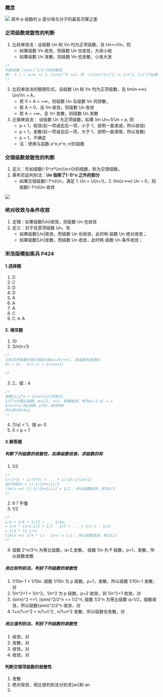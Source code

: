 ### 概念

![](https://blog-1300014307.cos.ap-guangzhou.myqcloud.com/202311012234576.png)
其中 p 级数的 p 是分母与分子的最高次幂之差

### 正项级数敛散性的判断

1. 比较审敛法：设级数 Un 和 Vn 均为正项级数，且 Un<=Vn，则
   - 如果级数 Vn 收敛，则级数 Un 也收敛，大收小收
   - 如果级数 Un 发散，则级数 Vn 也发散，小发大发

```js
/* 
判断级数 (sinx)^2/x^2的敛散性
解：-1 < = sinx <= 1，(sinx)^2 <=1，则  (sinx)^2/x^2 <= 1/n^2，1/n^2为p级数，p为2，收敛，根据比较审敛法，则级数(sinx)^2/x^2也收敛
*/
```

2. 比较审敛法的极限形式，设级数 Un 和 Vn 均为正项级数，且 lim(n->∞) Un/Vn = A，
   - 若 0 < A < +∞，则级数 Un 与级数 Vn 同敛散，
   - 若 A = 0，且 Vn 收敛，则级数 Un 收敛
   - 若 A = +∞，且 Vn 发散，则级数 Un 发散
3. 比值审敛法：
   设级数 Un 为正项级数，如果 lim Un+1/Un = p, 则
   - p < 1，收敛(前一项减去后一项，小于 1，说明一直递减，所以收敛)
   - p > 1，发散(前一项减去后一项，大于 1，说明一直递增，所以发散)
   - p = 1，不确定
   - 注：使用与函数 a^n,n^n, n!的级数

### 交错级数敛散性的判断

1. 定义：形如级数(-1)^n\*Un(Un>0)的级数，称为交错级数。
2. 莱布尼兹判别法：**Un 指除了(-1)^n 之外的部分**
   - 如果交错级数(-1^n)Un，满足 1. Un > U(n+1)，2. lim(x->∞) Un = 0，则级数(-1^n)Un 收敛

![](https://blog-1300014307.cos.ap-guangzhou.myqcloud.com/202311012316798.png)

### 绝对收敛与条件收敛

1. 定理：如果级数|Un|收敛，则级数 Un 也收敛
2. 定义：对于任意项级数 Un，有
   - 如果级数|Un|收敛，而级数 Un 也收敛，此时称 级数 Un 绝对收敛；
   - 如果级数|Un|发散，而级数 Un 收敛，此时称 级数 Un 条件收敛；

### 宋浩版模拟练兵 P424

#### 1.选择题

1. D
2. C
3. D
4. D
5. A
6. A
7. A
8. C
9. C => A

#### 2. 填空题

1. 10
2. 3/n(n+1)

```js
/*
已知无穷级数的前n项部分和Sn=3n/n+1, 求级数的通项Un
Un = Sn - S(n-1) = 3/n(n+1)

*/
```

3. 2，错：4

```js
/*
级数[1/2^n + 3/n(n+1)]的和为__
1/2^n为等比级数，q=1/2, a=1, 级数收敛，和为a/(1-q) = 2
3/n(n+1)为p级数，p为2，收敛到0
所以和为2+0=2
*/
```

4. |1/a| < 1，错 a> 0
5. 0 < p < 1

#### 3.解答题

##### 判断下列级数的敛散性，如果级数收敛，求级数的和

1. 1/2

```js
/*
1/(1*3) + 1/(3*5) + ... + 1/(2n-1)(2n+1)
前n项和Sn = [1-1/(2n+1)]/2
lim(x->∞) [1-1/(2n+1)]/2 = 1/2 ，所以级数收敛，和为1/2
*/
```

2. 9？不懂
3. 1/2

```js
/*
1/4 + 1/8 + 1/12 + ... 1/4n;
= 1/4 * (1+1-1/2 + 1/2 - 1/3 + ... + 1/n-1 - 1/n)
= 1/4 * (2-1/n)
lim(x->∞) 1/4 * (2 - 1/n) = 1/2 ，所以级数收敛，和为1/2
*/
```

4. 级数 2^n/3^n 为等比级数，q<2,发散， 级数 1/n 为 P 级数，p=1，发散，所以级数发散

##### 用比较判别法，判别下列级数的敛散性

1. 1/10n-1 > 1/10n. 级数 1/10n 为 p 级数，p=1，发散，所以级数 1/10n-1 发散，对
2. 1/n^2+1 < 1/n^2，1/n^2 为 p 级数，p=2 收敛，则 1/n^2+1 收敛，对
3. (sinn)^2 <=1, (sinn)^2/2^n <= 1/2^n, 级数 1/2^n 为等比级数 q=1/2，级数收敛，所以级数(sinn)^2/2^n 收敛，对
4. 1+n/1+n^2 > n/1+n^2 , n/1+n^2 发散，所以级数也发散，对

##### 用比值判别法，判别下列级数的敛散性

1. 收敛，对
2. 发散，对
3. 收敛，对
4. 收敛，对

#### 判断交错项级数的敛散性

1. 发散
2. 绝对收敛，用比值判别法分别求|an|和 an
3.
